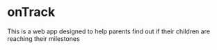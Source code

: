 # onTrack
This is a web app designed to help parents find out if their children are reaching their milestones
